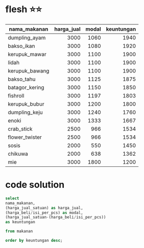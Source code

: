 # flesh ⭐⭐

|nama_makanan|harga_jual|modal|keuntungan|
|---|---:|---:|---:|
dumpling_ayam|3000|1060|1940
bakso_ikan|3000|1080|1920
kerupuk_mawar|3000|1100|1900
lidah|3000|1100|1900
kerupuk_bawang|3000|1100|1900
bakso_tahu|3000|1125|1875
batagor_kering|3000|1150|1850
fishroll|3000|1197|1803
kerupuk_bubur|3000|1200|1800
dumpling_keju|3000|1240|1760
enoki|3000|1333|1667
crab_stick|2500|966|1534
flower_twister|2500|966|1534
sosis|2000|550|1450
chikuwa|2000|638|1362
mie|3000|1800|1200



# code solution

```sql
select
nama_makanan,
(harga_jual_satuan) as harga_jual,
(harga_beli/isi_per_pcs) as modal,
(harga_jual_satuan-(harga_beli/isi_per_pcs))
as keuntungan

from makanan

order by keuntungan desc;
```